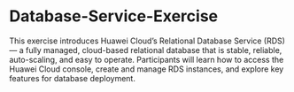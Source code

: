 # Database-Service-Exercise
This exercise introduces Huawei Cloud’s Relational Database Service (RDS) — a fully managed, cloud-based relational database that is stable, reliable, auto-scaling, and easy to operate. Participants will learn how to access the Huawei Cloud console, create and manage RDS instances, and explore key features for database deployment.
